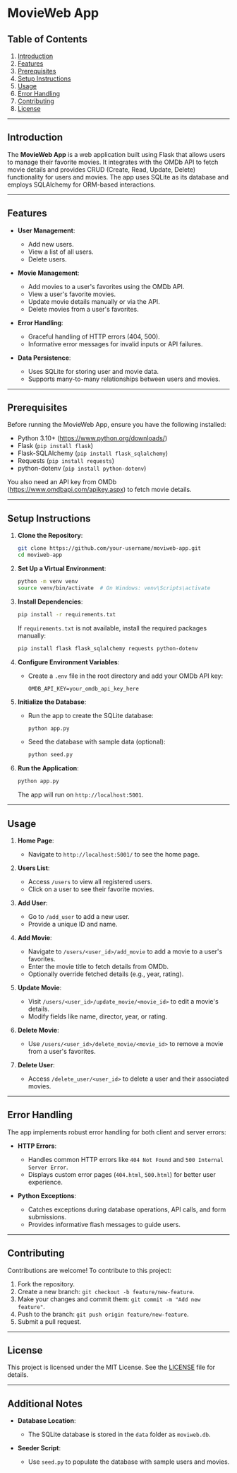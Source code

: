 
# MovieWeb App

## Table of Contents
1. [Introduction](#introduction)
2. [Features](#features)
3. [Prerequisites](#prerequisites)
4. [Setup Instructions](#setup-instructions)
5. [Usage](#usage)
6. [Error Handling](#error-handling)
7. [Contributing](#contributing)
8. [License](#license)

---

## Introduction

The **MovieWeb App** is a web application built using Flask that allows users to manage their favorite movies. It integrates with the OMDb API to fetch movie details and provides CRUD (Create, Read, Update, Delete) functionality for users and movies. The app uses SQLite as its database and employs SQLAlchemy for ORM-based interactions.

---

## Features

- **User Management**:
  - Add new users.
  - View a list of all users.
  - Delete users.

- **Movie Management**:
  - Add movies to a user's favorites using the OMDb API.
  - View a user's favorite movies.
  - Update movie details manually or via the API.
  - Delete movies from a user's favorites.

- **Error Handling**:
  - Graceful handling of HTTP errors (404, 500).
  - Informative error messages for invalid inputs or API failures.

- **Data Persistence**:
  - Uses SQLite for storing user and movie data.
  - Supports many-to-many relationships between users and movies.

---

## Prerequisites

Before running the MovieWeb App, ensure you have the following installed:

- Python 3.10+ (https://www.python.org/downloads/)
- Flask (`pip install flask`)
- Flask-SQLAlchemy (`pip install flask_sqlalchemy`)
- Requests (`pip install requests`)
- python-dotenv (`pip install python-dotenv`)

You also need an API key from OMDb (https://www.omdbapi.com/apikey.aspx) to fetch movie details.

---

## Setup Instructions

1. **Clone the Repository**:
   ```bash
   git clone https://github.com/your-username/moviweb-app.git
   cd moviweb-app
   ```

2. **Set Up a Virtual Environment**:
   ```bash
   python -m venv venv
   source venv/bin/activate  # On Windows: venv\Scripts\activate
   ```

3. **Install Dependencies**:
   ```bash
   pip install -r requirements.txt
   ```

   If `requirements.txt` is not available, install the required packages manually:
   ```bash
   pip install flask flask_sqlalchemy requests python-dotenv
   ```

4. **Configure Environment Variables**:
   - Create a `.env` file in the root directory and add your OMDb API key:
     ```
     OMDB_API_KEY=your_omdb_api_key_here
     ```

5. **Initialize the Database**:
   - Run the app to create the SQLite database:
     ```bash
     python app.py
     ```
   - Seed the database with sample data (optional):
     ```bash
     python seed.py
     ```

6. **Run the Application**:
   ```bash
   python app.py
   ```
   The app will run on `http://localhost:5001`.

---

## Usage

1. **Home Page**:
   - Navigate to `http://localhost:5001/` to see the home page.

2. **Users List**:
   - Access `/users` to view all registered users.
   - Click on a user to see their favorite movies.

3. **Add User**:
   - Go to `/add_user` to add a new user.
   - Provide a unique ID and name.

4. **Add Movie**:
   - Navigate to `/users/<user_id>/add_movie` to add a movie to a user's favorites.
   - Enter the movie title to fetch details from OMDb.
   - Optionally override fetched details (e.g., year, rating).

5. **Update Movie**:
   - Visit `/users/<user_id>/update_movie/<movie_id>` to edit a movie's details.
   - Modify fields like name, director, year, or rating.

6. **Delete Movie**:
   - Use `/users/<user_id>/delete_movie/<movie_id>` to remove a movie from a user's favorites.

7. **Delete User**:
   - Access `/delete_user/<user_id>` to delete a user and their associated movies.

---

## Error Handling

The app implements robust error handling for both client and server errors:

- **HTTP Errors**:
  - Handles common HTTP errors like `404 Not Found` and `500 Internal Server Error`.
  - Displays custom error pages (`404.html`, `500.html`) for better user experience.

- **Python Exceptions**:
  - Catches exceptions during database operations, API calls, and form submissions.
  - Provides informative flash messages to guide users.

---

## Contributing

 Contributions are welcome! To contribute to this project:

1. Fork the repository.
2. Create a new branch: `git checkout -b feature/new-feature`.
3. Make your changes and commit them: `git commit -m "Add new feature"`.
4. Push to the branch: `git push origin feature/new-feature`.
5. Submit a pull request.

---

## License

This project is licensed under the MIT License. See the [LICENSE](LICENSE) file for details.

---

## Additional Notes

- **Database Location**:
  - The SQLite database is stored in the `data` folder as `moviweb.db`.

- **Seeder Script**:
  - Use `seed.py` to populate the database with sample users and movies.
